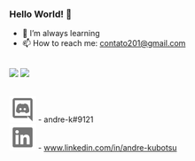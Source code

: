 ### Hello World! 👋

- 🔭 I’m always learning
- 📫 How to reach me: contato201@gmail.com

<br />
<div>
  <img height="180em" src="https://github-readme-stats.vercel.app/api?username=andrekubotsu&show_icons=true" />
  <img height="180em" src="https://github-readme-stats.vercel.app/api/top-langs/?username=andrekubotsu&langs_count=6&layout=compact" />
</div>

<br />

<!--
**andrekubotsu/andrekubotsu** is a ✨ _special_ ✨ repository because its `README.md` (this file) appears on your GitHub profile.

Here are some ideas to get you started:

- 🔭 I’m currently working on ...
- 🌱 I’m currently learning ...
- 👯 I’m looking to collaborate on ...
- 🤔 I’m looking for help with ...
- 💬 Ask me about ...
- 📫 How to reach me: ...
- 😄 Pronouns: ...
- ⚡ Fun fact: ...
-->





![discord](https://github.com/andrekubotsu/andrekubotsu/blob/main/discord-line.svg) - andre-k#9121 <br />
![linkedin](https://github.com/andrekubotsu/andrekubotsu/blob/main/linkedin-box-fill.svg) - www.linkedin.com/in/andre-kubotsu

